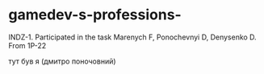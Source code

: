 # gamedev-s-professions-
INDZ-1. Participated in the task Marenych F, Ponochevnyi D, Denysenko D. From 1P-22

тут був я (дмитро поночовний)
